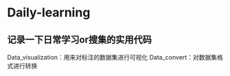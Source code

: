 # Daily-learning
记录一下日常学习or搜集的实用代码
------------------------
Data_visualization：用来对标注的数据集进行可视化
Data_convert：对数据集格式进行转换
